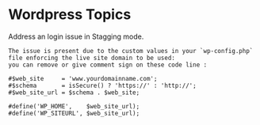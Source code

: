 # Wordpress Topics
Address an login issue in Stagging mode.

```
The issue is present due to the custom values in your `wp-config.php` file enforcing the live site domain to be used:
you can remove or give comment sign on these code line :

#$web_site     = 'www.yourdomainname.com';
#$schema       = isSecure() ? 'https://' : 'http://';
#$web_site_url = $schema . $web_site;

#define('WP_HOME',    $web_site_url);
#define('WP_SITEURL', $web_site_url);
```
